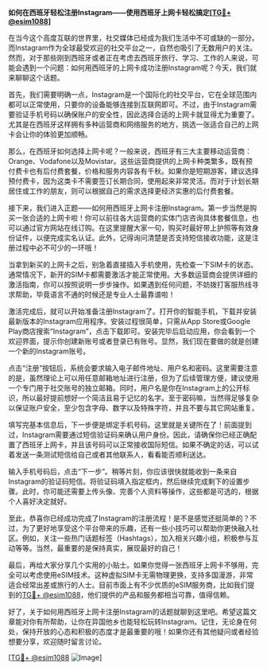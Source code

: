 **如何在西班牙轻松注册Instagram——使用西班牙上网卡轻松搞定[[TG💪+ @esim1088](https://t.me/s/esim1088)]**

在当今这个高度互联的世界里，社交媒体已经成为我们生活中不可或缺的一部分。而Instagram作为全球最受欢迎的社交平台之一，自然也吸引了无数用户的关注。然而，对于那些刚到西班牙或者正在考虑去西班牙旅行、学习、工作的人来说，可能会遇到一个问题：如何用西班牙的上网卡成功注册Instagram呢？今天，我们就来聊聊这个话题。

首先，我们需要明确一点，Instagram是一个国际化的社交平台，它在全球范围内都可以正常使用，只要你的设备能够连接到互联网即可。不过，由于Instagram需要验证手机号码以确保账户的安全性，因此选择合适的上网卡就显得尤为重要了。尤其是在西班牙这样拥有多种运营商和网络服务的地方，挑选一张适合自己的上网卡会让你的体验更加顺畅。

那么，在西班牙如何选择上网卡呢？一般来说，西班牙有三大主要移动运营商：Orange、Vodafone以及Movistar。这些运营商提供的上网卡种类繁多，既有预付费卡也有后付费套餐，价格和服务内容各有千秋。如果你是短期游客，建议选择预付费卡，因为这类卡不需要签订长期合同，使用起来非常灵活。而对于计划长期居住或工作的朋友，则可以根据自己的需求选择更经济实惠的后付费套餐。

接下来，我们进入正题——如何用西班牙上网卡注册Instagram。第一步当然是购买一张合适的上网卡啦！你可以前往各大运营商的实体门店咨询具体套餐信息，也可以通过官方网站在线订购。在这里提醒大家一句，购买时最好带上护照等有效身份证件，以便完成实名认证。此外，记得询问清楚是否支持短信接收功能，这是注册过程中必不可少的一环哦！

当拿到新买的上网卡之后，别急着直接插入手机使用，先检查一下SIM卡的状态。通常情况下，新开的SIM卡都需要激活才能正常使用。大多数运营商会提供详细的激活指南，你可以按照说明一步步操作。如果遇到任何问题，不妨拨打客服热线寻求帮助，毕竟语言不通的时候还是专业人士最靠谱啦！

激活完成后，就可以开始准备注册Instagram了。打开你的智能手机，下载并安装最新版本的Instagram应用程序。安装过程很简单，只需从App Store或Google Play商店搜索“Instagram”，点击下载即可。安装完毕后启动应用，你会看到一个欢迎界面，提示你创建新账号或者登录已有账号。显然，我们现在要做的就是创建一个新的Instagram账号。

点击“注册”按钮后，系统会要求输入电子邮件地址、用户名和密码。这里需要注意的是，虽然理论上可以用任意邮箱地址进行注册，但为了后续管理方便，建议使用一个专门用于社交账号的独立邮箱。同时，用户名是你在Instagram上的公开标识，所以最好提前想好一个简洁且易于记忆的名字。至于密码嘛，当然得足够复杂以保证账户安全，至少包含字母、数字以及特殊字符，并且不要与其它网站重复。

填写完基本信息后，下一步便是绑定手机号码。这里就是关键所在了！前面提到过，Instagram需要通过短信验证码来确认用户身份。因此，请确保你已经正确配置了西班牙上网卡，并且该号码可以正常接收国际短信。如果不确定的话，可以试着发送一条测试短信给自己或者其他联系人，看看能否顺利送达。

输入手机号码后，点击“下一步”。稍等片刻，你应该很快就能收到一条来自Instagram的验证码短信。将验证码填入指定框内，然后继续完成剩下的设置步骤。此时，你可能还需要上传头像、完善个人资料等操作，这些都是可选的，根据个人喜好决定就好。

至此，恭喜你已经成功完成了Instagram的注册流程！是不是感觉还挺简单的？不过，为了更好地享受这个平台带来的乐趣，还有一些小技巧可以帮助你更快融入社区。例如，关注一些热门话题标签（Hashtags），加入相关兴趣小组，积极参与互动等等。当然，最重要的是保持真实，展现最好的自己！

最后，再给大家分享几个实用的小贴士。如果你觉得一张西班牙上网卡不够用，完全可以考虑使用eSIM技术。这种虚拟SIM卡无需物理更换，支持多国漫游，非常适合经常出差或旅行的人士。目前市面上有不少优质的eSIM服务商，比如我们提到的[TG💪+ @esim1088](https://t.me/s/esim1088)，他们提供的产品和服务都相当可靠，值得信赖。

好了，关于如何用西班牙上网卡注册Instagram的话题就聊到这里吧。希望这篇文章能对你有所帮助，让你在异国他乡也能轻松玩转Instagram。记住，无论身在何处，保持开放的心态和积极的态度才是最重要的哦！如果你还有其他疑问或者经验想要分享，欢迎随时留言讨论。

[[TG💪+ @esim1088](https://t.me/s/esim1088) ![Image](https://i.postimg.cc/4NQfJmqS/Snipaste-2025-05-13-00-14-12.png)]